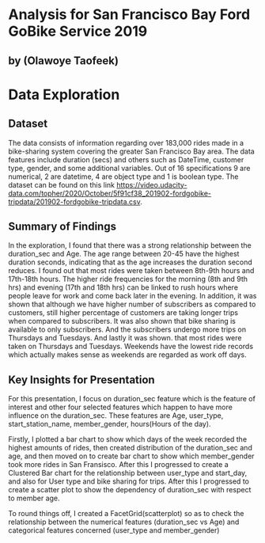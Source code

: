 # Analysis for San Francisco Bay Ford GoBike Service 2019
## by (Olawoye Taofeek)


#  Data Exploration

## Dataset
The data consists of information regarding over 183,000 rides made in a bike-sharing system covering the greater San Francisco Bay area. The data features include duration (secs) and others such as DateTime, customer type, gender, and some additional variables.
Out of 16 specifications 9 are numerical, 2 are datetime, 4 are object type and 1 is boolean type.
The dataset can be found on this link https://video.udacity-data.com/topher/2020/October/5f91cf38_201902-fordgobike-tripdata/201902-fordgobike-tripdata.csv.


## Summary of Findings
In the exploration, I found that there was a strong relationship between the
duration_sec and Age. The age range between 20-45 have the highest duration seconds, indicating that as the age increases the duration second reduces. 
I found out that most rides were taken between 8th-9th hours and 17th-18th hours. The higher ride frequencies for the morning (8th and 9th hrs) and evening (17th and 18th hrs) can be linked to rush hours where people leave for work and come back later in the evening.
In addition, it was shown that although we have higher number of subscribers as compared to customers, still higher percentage of customers are taking longer trips when compared to subscribers.
It was also shown that bike sharing is available to only subscribers. And the subscribers undergo more trips on Thursdays and Tuesdays.
And lastly it was shown. that most rides were taken on Thursdays and Tuesdays. Weekends have the lowest ride records which actually makes sense as weekends are regarded as work off days.



## Key Insights for Presentation

For this presentation, I focus on duration_sec feature which is the feature of interest and other four selected features which happen to have more influence on the duration_sec. These features are Age, user_type, start_station_name, member_gender, hours(Hours of the day).

Firstly, I plotted a bar chart to show which days of the week recorded the highest amounts of rides, then created distribution of the duration_sec and age, and then moved on to create bar chart to show which member_gender took more rides in San Fransisco. After this I progressed to create a Clustered Bar chart for the relationship between user_type and start_day, and also for User type and bike sharing for trips.
After this I progressed to create a scatter plot to show the dependency of duration_sec with respect to member age. 

To round things off, I created a FacetGrid(scatterplot) so as to check the relationship between the numerical features (duration_sec vs Age) and categorical features concerned (user_type and member_gender)
